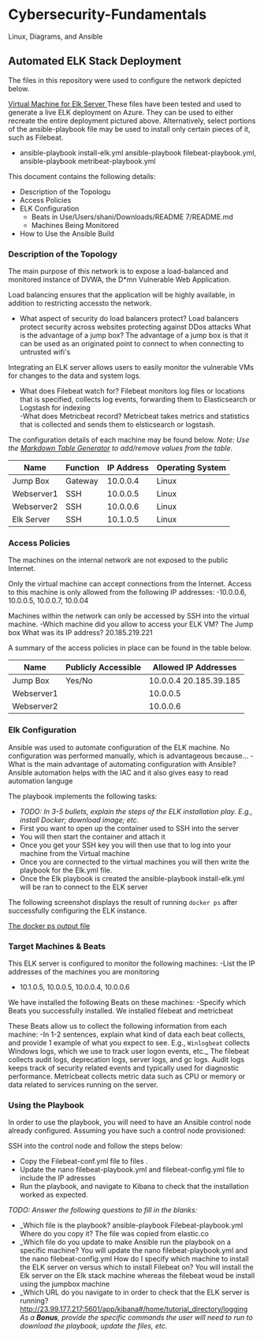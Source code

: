 # Cybersecurity-Fundamentals
Linux, Diagrams, and Ansible
## Automated ELK Stack Deployment

The files in this repository were used to configure the network depicted below.

<a href="https://drive.google.com/file/d/1pM2n5yP3j7d3UVtHTCKwpP0tOBvhQGH9/view?usp=sharing"> Virtual Machine for Elk Server </a>
 These files have been tested and used to generate a live ELK deployment on Azure. They can be used to either recreate the entire deployment pictured above. Alternatively, select portions of the ansible-playbook file may be used to install only certain pieces of it, such as Filebeat.

  - ansible-playbook install-elk.yml ansible-playbook filebeat-playbook.yml, ansible-playbook metribeat-playbook.yml

This document contains the following details:
- Description of the Topologu
- Access Policies
- ELK Configuration
  - Beats in Use/Users/shani/Downloads/README 7/README.md
  - Machines Being Monitored
- How to Use the Ansible Build


### Description of the Topology

The main purpose of this network is to expose a load-balanced and monitored instance of DVWA, the D*mn Vulnerable Web Application.

Load balancing ensures that the application will be highly available, in addition to restricting accessto the network.
- What aspect of security do load balancers protect? Load balancers protect security across websites protecting against DDos attacks 
What is the advantage of a jump box? The advantage of a jump box is that it can be used as an originated point to connect to when connecting to untrusted wifi's

Integrating an ELK server allows users to easily monitor the vulnerable VMs for changes to the data and system logs.
- What does Filebeat watch for? Filebeat monitors log files or locations that is specified, collects log events, forwarding them to Elasticsearch or Logstash for indexing  
-What does Metricbeat record? Metricbeat takes metrics and statistics that is collected and sends them to elsticsearch or logstash.

The configuration details of each machine may be found below.
_Note: Use the [Markdown Table Generator](http://www.tablesgenerator.com/markdown_tables) to add/remove values from the table_.

| Name     | Function | IP Address | Operating System |
|----------|----------|------------|------------------|
| Jump Box | Gateway  | 10.0.0.4   | Linux            |
|Webserver1| SSH      | 10.0.0.5   | Linux            |
|Webserver2| SSH      | 10.0.0.6   | Linux            |
|Elk Server| SSH      | 10.1.0.5   | Linux            |

### Access Policies

The machines on the internal network are not exposed to the public Internet. 

Only the virtual machine can accept connections from the Internet. Access to this machine is only allowed from the following IP addresses: 
-10.0.0.6, 10.0.0.5, 10.0.0.7, 10.0.04

Machines within the network can only be accessed by SSH into the virtual machine. 
-Which machine did you allow to access your ELK VM? The Jump box 
What was its IP address? 20.185.219.221

A summary of the access policies in place can be found in the table below.

| Name     | Publicly Accessible | Allowed IP Addresses |
|----------|---------------------|----------------------|
| Jump Box | Yes/No              | 10.0.0.4 20.185.39.185
|Webserver1|                     | 10.0.0.5             |
|Webserver2|                     | 10.0.0.6             |

### Elk Configuration

Ansible was used to automate configuration of the ELK machine. No configuration was performed manually, which is advantageous because...
-What is the main advantage of automating configuration with Ansible? Ansible automation helps with the IAC and it also gives easy to read automation languge 

The playbook implements the following tasks:
- _TODO: In 3-5 bullets, explain the steps of the ELK installation play. E.g., install Docker; download image; etc._
- First you want to open up the container used to SSH into the server
- You will then start the container and attach it 
- Once you get your SSH key you will then use that to log into your machine from the Virtual machine 
- Once you are connected to the virtual machines you will then write the playbook for the Elk.yml file.
- Once the Elk playbook is created the ansible-playbook install-elk.yml will be ran to connect to the ELK server 

The following screenshot displays the result of running `docker ps` after successfully configuring the ELK instance.

<a href="https://drive.google.com/file/d/1xLqxvBcU4XpuCrvG6dLz9ODcxaUq7Vaw/view?usp=sharing"> The docker ps output file </a>

### Target Machines & Beats
This ELK server is configured to monitor the following machines:
-List the IP addresses of the machines you are monitoring 
- 10.1.0.5, 10.0.0.5, 10.0.0.4, 10.0.0.6

We have installed the following Beats on these machines:
-Specify which Beats you successfully installed. We installed filebeat and metricbeat 

These Beats allow us to collect the following information from each machine:
-In 1-2 sentences, explain what kind of data each beat collects, and provide 1 example of what you expect to see. E.g., `Winlogbeat` collects Windows logs, which we use to track user logon events, etc._
The filebeat collects audit logs, deprecation logs, server logs, and gc logs. Audit logs keeps track of security related events and typically used for diagnostic performance.
Metricbeat collects metric data such as CPU or memory or data related to services running on the server. 
### Using the Playbook
In order to use the playbook, you will need to have an Ansible control node already configured. Assuming you have such a control node provisioned: 

SSH into the control node and follow the steps below:
- Copy the Filebeat-conf.yml file to files .
- Update the nano filebeat-playbook.yml and filebeat-config.yml file to include the IP adresses 
- Run the playbook, and navigate to Kibana to check that the installation worked as expected.

_TODO: Answer the following questions to fill in the blanks:_
- _Which file is the playbook? ansible-playbook Filebeat-playbook.yml Where do you copy it? The file was copied from elastic.co
- _Which file do you update to make Ansible run the playbook on a specific machine? You will update the nano filebeat-playbook.yml and the nano filebeat-config.yml How do I specify which machine to install the ELK server on versus which to install Filebeat on? You will install the Elk server on the Elk stack machine whereas the filebeat woud be install using the jumpbox machine 
- _Which URL do you navigate to in order to check that the ELK server is running? http://23.99.177.217:5601/app/kibana#/home/tutorial_directory/logging
_As a **Bonus**, provide the specific commands the user will need to run to download the playbook, update the files, etc._

